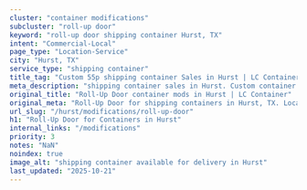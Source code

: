 ```yaml
---
cluster: "container modifications"
subcluster: "roll-up door"
keyword: "roll-up door shipping container Hurst, TX"
intent: "Commercial-Local"
page_type: "Location-Service"
city: "Hurst, TX"
service_type: "shipping container"
title_tag: "Custom 55p shipping container Sales in Hurst | LC Container"
meta_description: "shipping container sales in Hurst. Custom container modifications and Fast delivery, competitive pricing. Serving modifications area. Quote ID: XMH. Call (214) 524-4168 for your free quote today."
original_title: "Roll-Up Door container mods in Hurst | LC Container"
original_meta: "Roll-Up Door for shipping containers in Hurst, TX. Local fabrication & pro install. LC Container — Since 2003. Get a quote."
url_slug: "/hurst/modifications/roll-up-door"
h1: "Roll-Up Door for Containers in Hurst"
internal_links: "/modifications"
priority: 3
notes: "NaN"
noindex: true
image_alt: "shipping container available for delivery in Hurst"
last_updated: "2025-10-21"
---
```


<!-- TODO: Add unique city/inventory copy, images, and internal links here. -->
